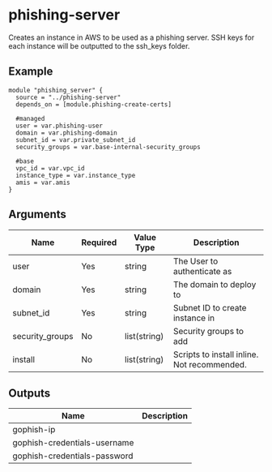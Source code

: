 # phishing-server

Creates an instance in AWS to be used as a phishing server. SSH keys for each instance will be outputted to the ssh_keys folder.

## Example

```hcl
module "phishing_server" {
  source = "../phishing-server"
  depends_on = [module.phishing-create-certs]

  #managed
  user = var.phishing-user
  domain = var.phishing-domain
  subnet_id = var.private_subnet_id
  security_groups = var.base-internal-security_groups

  #base
  vpc_id = var.vpc_id
  instance_type = var.instance_type
  amis = var.amis
}
```

## Arguments

| Name            | Required | Value Type   | Description                                 |
|-----------------|----------|--------------|---------------------------------------------|
| user            | Yes      | string       | The User to authenticate as                 |
| domain          | Yes      | string       | The domain to deploy to                     |
| subnet_id       | Yes      | string       | Subnet ID to create instance in             |
| security_groups | No       | list(string) | Security groups to add                      |
| install         | No       | list(string) | Scripts to install inline. Not recommended. |

## Outputs

| Name                         | Description |
|------------------------------|-------------|
| gophish-ip                   |             |
| gophish-credentials-username |             |
| gophish-credentials-password |             |